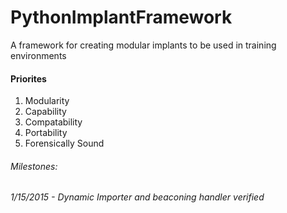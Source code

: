 # PythonImplantFramework
A framework for creating modular implants to be used in training environments

<h4>Priorites</h4>
<ol>
<li>Modularity</li>
<li>Capability</li>
<li>Compatability</li>
<li>Portability</li>
<li>Forensically Sound</li>
</ol>

<h6>Milestones:</h6>
<i>
1/15/2015 - Dynamic Importer and beaconing handler verified

</i>

